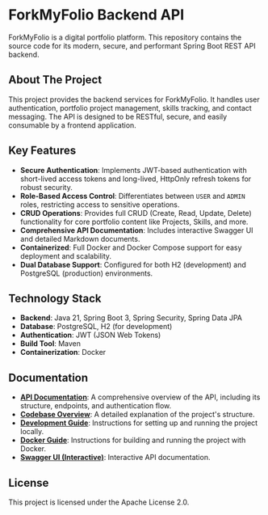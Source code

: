 # ForkMyFolio Backend API

ForkMyFolio is a digital portfolio platform. This repository contains the source code for its modern, secure, and performant Spring Boot REST API backend.

## About The Project

This project provides the backend services for ForkMyFolio. It handles user authentication, portfolio project management, skills tracking, and contact messaging. The API is designed to be RESTful, secure, and easily consumable by a frontend application.

## Key Features

-   **Secure Authentication**: Implements JWT-based authentication with short-lived access tokens and long-lived, HttpOnly refresh tokens for robust security.
-   **Role-Based Access Control**: Differentiates between `USER` and `ADMIN` roles, restricting access to sensitive operations.
-   **CRUD Operations**: Provides full CRUD (Create, Read, Update, Delete) functionality for core portfolio content like Projects, Skills, and more.
-   **Comprehensive API Documentation**: Includes interactive Swagger UI and detailed Markdown documents.
-   **Containerized**: Full Docker and Docker Compose support for easy deployment and scalability.
-   **Dual Database Support**: Configured for both H2 (development) and PostgreSQL (production) environments.

## Technology Stack

*   **Backend**: Java 21, Spring Boot 3, Spring Security, Spring Data JPA
*   **Database**: PostgreSQL, H2 (for development)
*   **Authentication**: JWT (JSON Web Tokens)
*   **Build Tool**: Maven
*   **Containerization**: Docker

## Documentation

-   **[API Documentation](docs/API_DOCUMENTATION.md)**: A comprehensive overview of the API, including its structure, endpoints, and authentication flow.
-   **[Codebase Overview](docs/CODEBASE_OVERVIEW.md)**: A detailed explanation of the project's structure.
-   **[Development Guide](docs/DEVELOPMENT.md)**: Instructions for setting up and running the project locally.
-   **[Docker Guide](docs/DOCKER.md)**: Instructions for building and running the project with Docker.
-   **[Swagger UI (Interactive)](http://localhost:8080/swagger-ui.html)**: Interactive API documentation.

## License

This project is licensed under the Apache License 2.0.

